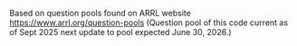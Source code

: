 Based on question pools found on ARRL website https://www.arrl.org/question-pools (Question pool of this code current as of Sept 2025 next update to pool expected June 30, 2026.)
